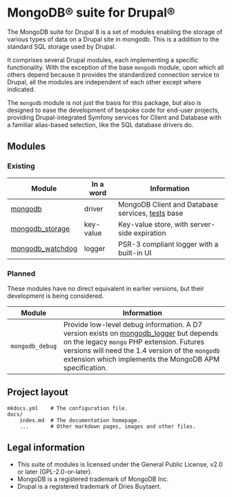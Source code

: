# MongoDB&reg; suite for Drupal&reg;

The MongoDB suite for Drupal 8 is a set of modules enabling the storage of
various types of data on a Drupal site in mongodb.
This is a addition to the standard SQL storage used by Drupal.

It comprises several Drupal modules, each implementing a specific functionality.
With the exception of the base `mongodb` module, upon which all others depend
because it provides the standardized connection service to Drupal, all the
modules are independent of each other except where indicated.

The `mongodb` module is not just the basis for this package, but also is
designed to ease the development of bespoke code for end-user projects,
providing Drupal-integrated Symfony services for Client and Database with a
familiar alias-based selection, like the SQL database drivers do.


## Modules

### Existing

Module              | In a word | Information
--------------------|-----------|-------------------------------------------
[mongodb]           | driver    | MongoDB Client and Database services, [tests] base
[mongodb_storage]   | key-value | Key-value store, with server-side expiration
[mongodb_watchdog]  | logger    | PSR-3 compliant logger with a built-in UI

[mongodb]: /modules/mongodb
[mongodb_storage]: /modules/mongodb_storage
[mongodb_watchdog]: /modules/mongodb_watchdog
[tests]: /tests


### Planned

These modules have no direct equivalent in earlier versions, but their
development is being considered.

Module           | Information
-----------------|-------------------------------------------------------
`mongodb_debug`  | Provide low-level debug information. A D7 version exists on [mongodb_logger] but depends on the legacy `mongo` PHP extension. Futures versions will need the 1.4 version of the `mongodb` extension which implements the MongoDB APM specification.

[mongodb_logger]: https://github.com/FGM/mongodb_logger/


## Project layout

    mkdocs.yml    # The configuration file.
    docs/
        index.md  # The documentation homepage.
        ...       # Other markdown pages, images and other files.


## Legal information

* This suite of modules is licensed under the General Public License, v2.0 or later (GPL-2.0-or-later).
* MongoDB is a registered trademark of MongoDB Inc.
* Drupal is a registered trademark of Dries Buytaert.


